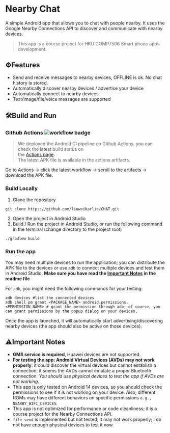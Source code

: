 # Nearby Chat

A simple Android app that allows you to chat with people nearby. It uses the Google Nearby Connections
API to discover and communicate with nearby devices.
> This app is a course project for HKU COMP7506 Smart phone apps development.

## ⚙️Features

- Send and receive messages to nearby devices, OFFLINE is ok. No chat history is stored.
- Automatically discover nearby devices / advertise your device
- Automatically connect to nearby devices
- Text/image/file/voice messages are supported

## 🛠️Build and Run

### Github Actions ![workflow badge](https://github.com/liuweikarlie/CHAT/actions/workflows/android.yml/badge.svg)
> We deployed the Android CI pipeline on Github Actions, you can check the latest build status on  
> the [Actions page](https://github.com/liuweikarlie/CHAT/actions).  
> The latest APK file is available in the actions artifacts.  
  
Go to Actions -> click the latest workflow -> scroll to the artifacts -> download the APK file.
  
### Build Locally

1. Clone the repository  
  
```shell
git clone https://github.com/liuweikarlie/CHAT.git
```
  
2. Open the project in Android Studio  
3. Build / Run the project in Android Studio, or run the following command in the terminal (change
   directory to the project root)  
  
```shell
./gradlew build
```
### Run the app
You may need multiple devices to run the application; you can distribute the APK file to the devices or use `adb` to connect multiple devices and test them in Android Studio.
**Make sure you have read the [Important Notes](https://github.com/liuweikarlie/CHAT?tab=readme-ov-file#%EF%B8%8Fimportant-notes) in the readme file**

For `adb`, you might need the following commands for your testing:
```shell
adb devices #list the connected devices
adb shell pm grant <PACKAGE_NAME> android.permissions.<PERMISSION_NAME> # grant the permission through adb, of course, you can grant permissions by the popup dialog on your devices.
```
Once the app is launched, it will automatically start advertising/discovering nearby devices (the app should also be active on those devices).

  
## ⚠️Important Notes

- **GMS service is required**, Huawei devices are not supported.
- **For testing the app: Android Virtual Devices (AVDs) may not work properly**: it could discover
  the virtual devices but cannot establish a connection; it seems the AVDs cannot emulate a proper
  Bluetooth connection. *You should use physical devices to test the app if AVDs are not working.*
- This app is only tested on Android 14 devices, so you should check the permissions to see if it is not
  working on your device. Also, different ROMs may have different behaviors on specific
  permissions `e.g., NEARBY_WIFI_DEVICES`.
- This app is not optimized for performance or code cleanliness; it is a course project for the
  Nearby Connections API.
- `file send` is implemented but not tested; it may not work properly; I do not have enough physical
  devices to test it now.
